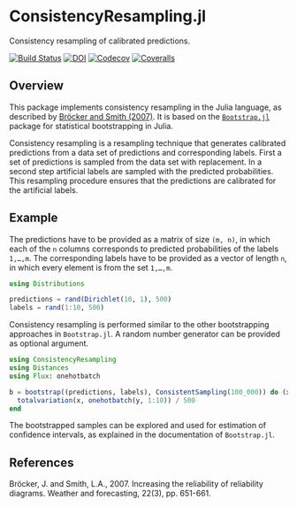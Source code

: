 # ConsistencyResampling.jl

Consistency resampling of calibrated predictions.

[![Build Status](https://github.com/devmotion/ConsistencyResampling.jl/workflows/CI/badge.svg?branch=master)](https://github.com/devmotion/ConsistencyResampling.jl/actions/workflows/CI.yml?query=branch%3Amaster)
[![DOI](https://zenodo.org/badge/186521141.svg)](https://zenodo.org/badge/latestdoi/186521141)
[![Codecov](https://codecov.io/gh/devmotion/ConsistencyResampling.jl/branch/master/graph/badge.svg)](https://codecov.io/gh/devmotion/ConsistencyResampling.jl)
[![Coveralls](https://coveralls.io/repos/github/devmotion/ConsistencyResampling.jl/badge.svg?branch=master)](https://coveralls.io/github/devmotion/ConsistencyResampling.jl?branch=master)

## Overview

This package implements consistency resampling in the Julia language, as described by [Bröcker and Smith (2007)](https://doi.org/10.1175/WAF993.1).
It is based on the [`Bootstrap.jl`](https://github.com/juliangehring/Bootstrap.jl) package for statistical bootstrapping in Julia.

Consistency resampling is a resampling technique that generates calibrated predictions from a data set of predictions
and corresponding labels. First a set of predictions is sampled from the data set with replacement. In a second step
artificial labels are sampled with the predicted probabilities. This resampling procedure ensures that the predictions
are calibrated for the artificial labels.

## Example

The predictions have to be provided as a matrix of size `(m, n)`, in which each of the `n` columns corresponds to
predicted probabilities of the labels `1,…,m`. The corresponding labels have to be provided as a vector of length `n`,
in which every element is from the set `1,…,m`.

```julia
using Distributions

predictions = rand(Dirichlet(10, 1), 500)
labels = rand(1:10, 500)
```

Consistency resampling is performed similar to the other bootstrapping approaches in `Bootstrap.jl`. A random number
generator can be provided as optional argument.

```julia
using ConsistencyResampling
using Distances
using Flux: onehotbatch

b = bootstrap((predictions, labels), ConsistentSampling(100_000)) do (x, y)
  totalvariation(x, onehotbatch(y, 1:10)) / 500
end
```

The bootstrapped samples can be explored and used for estimation of confidence intervals, as explained
in the documentation of `Bootstrap.jl`.

## References

Bröcker, J. and Smith, L.A., 2007. Increasing the reliability of reliability diagrams. Weather and forecasting, 22(3), pp. 651-661.
